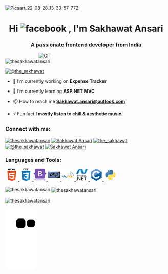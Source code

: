 ![Picsart_22-08-28_13-33-57-772](https://user-images.githubusercontent.com/86127098/187064323-3afa17ba-e1fc-432e-837c-332cd52ff62f.jpg)

<h1 align="center">Hi <img src='https://camo.githubusercontent.com/e8e7b06ecf583bc040eb60e44eb5b8e0ecc5421320a92929ce21522dbc34c891/68747470733a2f2f6d656469612e67697068792e636f6d2f6d656469612f6876524a434c467a6361737252346961377a2f67697068792e676966' alt='facebook' height='30px'> , I'm Sakhawat Ansari </h1>
<h3 align="center">A passionate frontend developer from India</h3>
<img align="right" alt="GIF" src="https://github.com/abhisheknaiidu/abhisheknaiidu/blob/master/code.gif?raw=true" width="400" />
<p align="left"> <img src="https://komarev.com/ghpvc/?username=thesakhawatansari&label=Profile%20views&color=0e75b6&style=flat" alt="thesakhawatansari" /> </p>

<p align="left"> <a href="https://twitter.com/@the_sakhawat" target="blank"><img src="https://img.shields.io/twitter/follow/@the_sakhawat?logo=twitter&style=for-the-badge" alt="@the_sakhawat" /></a> </p>

- 🔭 I’m currently working on **Expense Tracker**

- 🌱 I’m currently learning **ASP.NET MVC**

- 📫 How to reach me **Sakhawat.ansari@outlook.com**

- ⚡ Fun fact **I mostly listen to chill & aesthetic music.**

<h3 align="left">Connect with me:</h3>
<p align="left">
<a href="https://linkedin.com/in/thesakhawatansari" target="blank"><img align="center" src="https://raw.githubusercontent.com/rahuldkjain/github-profile-readme-generator/master/src/images/icons/Social/linked-in-alt.svg" alt="thesakhawatansari" height="30" width="40" /></a>
<a href="https://www.facebook.com/sakhawat.ansari2k" target="blank"><img align="center" src="https://raw.githubusercontent.com/rahuldkjain/github-profile-readme-generator/master/src/images/icons/Social/facebook.svg" alt="Sakhawat Ansari" height="30" width="40" /></a>
<a href="https://instagram.com/the_sakhawat" target="blank"><img align="center" src="https://raw.githubusercontent.com/rahuldkjain/github-profile-readme-generator/master/src/images/icons/Social/instagram.svg" alt="the_sakhawat" height="30" width="40" /></a>
<a href="https://twitter.com/@the_sakhawat" target="blank"><img align="center" src="https://raw.githubusercontent.com/rahuldkjain/github-profile-readme-generator/master/src/images/icons/Social/twitter.svg" alt="@the_sakhawat" height="30" width="40" /></a>
<a href="https://www.youtube.com/channel/UCLsKff-a9vdcK87nZl-rgzg" target="blank"><img align="center" src="https://raw.githubusercontent.com/rahuldkjain/github-profile-readme-generator/master/src/images/icons/Social/youtube.svg" alt="Sakhawat Ansari" height="30" width="40" /></a>
</p>

<h3 align="left">Languages and Tools:</h3>
<p align="left">  
<a href="https://www.w3.org/html/" target="_blank" rel="noreferrer"> <img src="https://raw.githubusercontent.com/devicons/devicon/master/icons/html5/html5-original-wordmark.svg" alt="html5" width="40" height="40"/> </a>
<a href="https://www.w3schools.com/css/" target="_blank" rel="noreferrer"> <img src="https://raw.githubusercontent.com/devicons/devicon/master/icons/css3/css3-original-wordmark.svg" alt="css3" width="40" height="40"/> </a>     
<a href="https://getbootstrap.com" target="_blank" rel="noreferrer"> <img src="https://raw.githubusercontent.com/devicons/devicon/master/icons/bootstrap/bootstrap-plain-wordmark.svg" alt="bootstrap" width="40" height="40"/> </a>
<a href="https://www.php.net" target="_blank" rel="noreferrer"> <img src="https://raw.githubusercontent.com/devicons/devicon/master/icons/php/php-original.svg" alt="php" width="40" height="40"/> </a>
<a href="https://www.mysql.com/" target="_blank" rel="noreferrer"> <img src="https://raw.githubusercontent.com/devicons/devicon/master/icons/mysql/mysql-original-wordmark.svg" alt="mysql" width="40" height="40"/> </a> 
<a href="https://dotnet.microsoft.com/" target="_blank" rel="noreferrer"> <img src="https://raw.githubusercontent.com/devicons/devicon/master/icons/dot-net/dot-net-original-wordmark.svg" alt="dotnet" width="40" height="40"/> </a> 
<a href="https://www.cprogramming.com/" target="_blank" rel="noreferrer"> <img src="https://raw.githubusercontent.com/devicons/devicon/master/icons/c/c-original.svg" alt="c" width="40" height="40"/> </a>
<a href="https://www.python.org" target="_blank" rel="noreferrer"> <img src="https://raw.githubusercontent.com/devicons/devicon/master/icons/python/python-original.svg" alt="python" width="40" height="40"/> </a> </p>

<p><img align="left" src="https://github-readme-stats.vercel.app/api/top-langs?username=thesakhawatansari&show_icons=true&locale=en&layout=compact" alt="thesakhawatansari" /></p>

<p>&nbsp;<img align="center" src="https://github-readme-stats.vercel.app/api?username=thesakhawatansari&show_icons=true&locale=en" alt="thesakhawatansari" /></p>

<p><img align="center" src="https://github-readme-streak-stats.herokuapp.com/?user=thesakhawatansari&" alt="thesakhawatansari" /></p>

![Snake animation](https://github.com/rafaballerini/rafaballerini/blob/output/github-contribution-grid-snake.svg)
